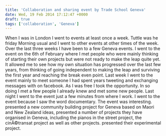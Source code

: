 ```yaml
---
title: 'Collaboration and sharing event by Trade School Geneva'
date: Wed, 19 Feb 2014 17:12:47 +0000
draft: true
tags: ['collaboration', 'Geneva']
---
```


When I was in London I went to events at least once a week. Tuttle was he friday Morning usual and I went to other events at other times of the week. Over the last three weeks I have been to a few Geneva events. I went to the event on the 6th of February where I met people who were mainly thinking of starting their own projects but were not ready to make the leap quite yet. It allowed me to see how my own situation has progressed over the last few years, from thinking of going independent to making the leap and surviving the first year and reaching the break even point. Last week I went to the event mainly to meet someone I had spent years tweeting and exchanging messages with on facebook. As I was free I took the opportunity. In so doing I met a few people I already knew and met some new people. Last night I went to the event just a few minutes from where I work. I went to the event because I saw the word documentary. The event was interesting. presented a new community building project for Geneva based on Maori and New Zealand ideas, presented a number of projects they have organised in Geneva, including the pianos in the street project, the cinÃ©transat project as well as other projects. presented their experimental project.